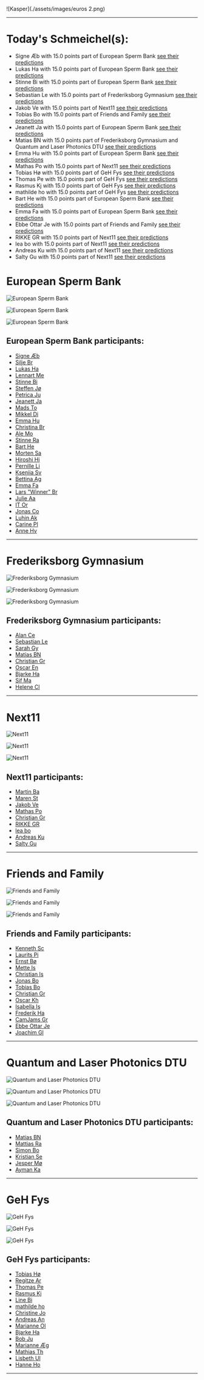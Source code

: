 ![Kasper](./assets/images/euros 2.png)

-------------------------------

# Today's Schmeichel(s):
- Signe Æb with 15.0 points part of European Sperm Bank [see their predictions](./pages/Signe_Æb.html)
- Lukas Ha with 15.0 points part of European Sperm Bank [see their predictions](./pages/Lukas_Ha.html)
- Stinne Bi with 15.0 points part of European Sperm Bank [see their predictions](./pages/Stinne_Bi.html)
- Sebastian Le with 15.0 points part of Frederiksborg Gymnasium [see their predictions](./pages/Sebastian_Le.html)
- Jakob Ve with 15.0 points part of Next11 [see their predictions](./pages/Jakob_Ve.html)
- Tobias Bo with 15.0 points part of Friends and Family [see their predictions](./pages/Tobias_Bo.html)
- Jeanett Ja with 15.0 points part of European Sperm Bank [see their predictions](./pages/Jeanett_Ja.html)
- Matias BN with 15.0 points part of Frederiksborg Gymnasium and Quantum and Laser Photonics DTU [see their predictions](./pages/Matias_BN.html)
- Emma Hu with 15.0 points part of European Sperm Bank [see their predictions](./pages/Emma_Hu.html)
- Mathas Po with 15.0 points part of Next11 [see their predictions](./pages/Mathas_Po.html)
- Tobias Hø with 15.0 points part of GeH Fys [see their predictions](./pages/Tobias_Hø.html)
- Thomas Pe with 15.0 points part of GeH Fys [see their predictions](./pages/Thomas_Pe.html)
- Rasmus  Kj with 15.0 points part of GeH Fys [see their predictions](./pages/Rasmus__Kj.html)
- mathilde  ho with 15.0 points part of GeH Fys [see their predictions](./pages/mathilde__ho.html)
- Bart He with 15.0 points part of European Sperm Bank [see their predictions](./pages/Bart_He.html)
- Emma Fa with 15.0 points part of European Sperm Bank [see their predictions](./pages/Emma_Fa.html)
- Ebbe Ottar Je with 15.0 points part of Friends and Family [see their predictions](./pages/Ebbe_Ottar_Je.html)
- RIKKE GR with 15.0 points part of Next11 [see their predictions](./pages/RIKKE_GR.html)
- lea bo with 15.0 points part of Next11 [see their predictions](./pages/lea_bo.html)
- Andreas Ku with 15.0 points part of Next11 [see their predictions](./pages/Andreas_Ku.html)
- Salty Gu with 15.0 points part of Next11 [see their predictions](./pages/Salty_Gu.html)


# European Sperm Bank
 
![European Sperm Bank](./pages/group_plots/bars_European_Sperm_Bank.svg?raw=true)
 
![European Sperm Bank](./pages/group_plots/lines_European_Sperm_Bank.svg?raw=true)
 
![European Sperm Bank](./pages/group_plots/standing_European_Sperm_Bank.svg?raw=true)
 
## European Sperm Bank participants:
- [Signe Æb](./pages/Signe_Æb.html)
- [Silje Br](./pages/Silje_Br.html)
- [Lukas Ha](./pages/Lukas_Ha.html)
- [Lennart Me](./pages/Lennart_Me.html)
- [Stinne Bi](./pages/Stinne_Bi.html)
- [Steffen Jø](./pages/Steffen_Jø.html)
- [Petrica Ju](./pages/Petrica_Ju.html)
- [Jeanett Ja](./pages/Jeanett_Ja.html)
- [Mads To](./pages/Mads_To.html)
- [Mikkel  Di](./pages/Mikkel__Di.html)
- [Emma Hu](./pages/Emma_Hu.html)
- [Christina Br](./pages/Christina_Br.html)
- [Ale Mo](./pages/Ale_Mo.html)
- [Stinne Ra](./pages/Stinne_Ra.html)
- [Bart He](./pages/Bart_He.html)
- [Morten Sa](./pages/Morten_Sa.html)
- [Hiroshi Hi](./pages/Hiroshi_Hi.html)
- [Pernille Li](./pages/Pernille_Li.html)
- [Kseniia Sv](./pages/Kseniia_Sv.html)
- [Bettina Ag](./pages/Bettina_Ag.html)
- [Emma Fa](./pages/Emma_Fa.html)
- [Lars "Winner" Br](./pages/Lars__Winner__Br.html)
- [Julie Aa](./pages/Julie_Aa.html)
- [IT  Or](./pages/IT__Or.html)
- [Jonas  Co](./pages/Jonas__Co.html)
- [Luhin Ak](./pages/Luhin_Ak.html)
- [Carine Pl](./pages/Carine_Pl.html)
- [Anne Hv](./pages/Anne_Hv.html)

-----------
 
# Frederiksborg Gymnasium
 
![Frederiksborg Gymnasium](./pages/group_plots/bars_Frederiksborg_Gymnasium.svg?raw=true)
 
![Frederiksborg Gymnasium](./pages/group_plots/lines_Frederiksborg_Gymnasium.svg?raw=true)
 
![Frederiksborg Gymnasium](./pages/group_plots/standing_Frederiksborg_Gymnasium.svg?raw=true)
 
## Frederiksborg Gymnasium participants:
- [Alan Ce](./pages/Alan_Ce.html)
- [Sebastian Le](./pages/Sebastian_Le.html)
- [Sarah Gy](./pages/Sarah_Gy.html)
- [Matias BN](./pages/Matias_BN.html)
- [Christian Gr](./pages/Christian_Gr.html)
- [Oscar En](./pages/Oscar_En.html)
- [Bjarke Ha](./pages/Bjarke_Ha.html)
- [Sif Ma](./pages/Sif_Ma.html)
- [Helene Cl](./pages/Helene_Cl.html)

-----------
 
# Next11
 
![Next11](./pages/group_plots/bars_Next11.svg?raw=true)
 
![Next11](./pages/group_plots/lines_Next11.svg?raw=true)
 
![Next11](./pages/group_plots/standing_Next11.svg?raw=true)
 
## Next11 participants:
- [Martin Ba](./pages/Martin_Ba.html)
- [Maren St](./pages/Maren_St.html)
- [Jakob Ve](./pages/Jakob_Ve.html)
- [Mathas Po](./pages/Mathas_Po.html)
- [Christian Gr](./pages/Christian_Gr.html)
- [RIKKE GR](./pages/RIKKE_GR.html)
- [lea bo](./pages/lea_bo.html)
- [Andreas Ku](./pages/Andreas_Ku.html)
- [Salty Gu](./pages/Salty_Gu.html)

-----------
 
# Friends and Family
 
![Friends and Family](./pages/group_plots/bars_Friends_and_Family.svg?raw=true)
 
![Friends and Family](./pages/group_plots/lines_Friends_and_Family.svg?raw=true)
 
![Friends and Family](./pages/group_plots/standing_Friends_and_Family.svg?raw=true)
 
## Friends and Family participants:
- [Kenneth Sc](./pages/Kenneth_Sc.html)
- [Laurits Pi](./pages/Laurits_Pi.html)
- [Ernst  Bø](./pages/Ernst__Bø.html)
- [Mette Is](./pages/Mette_Is.html)
- [Christian Is](./pages/Christian_Is.html)
- [Jonas Bo](./pages/Jonas_Bo.html)
- [Tobias Bo](./pages/Tobias_Bo.html)
- [Christian Gr](./pages/Christian_Gr.html)
- [Oscar Kh](./pages/Oscar_Kh.html)
- [Isabella Is](./pages/Isabella_Is.html)
- [Frederik Ha](./pages/Frederik_Ha.html)
- [CamJams Gr](./pages/CamJams_Gr.html)
- [Ebbe Ottar Je](./pages/Ebbe_Ottar_Je.html)
- [Joachim Gl](./pages/Joachim_Gl.html)

-----------
 
# Quantum and Laser Photonics DTU
 
![Quantum and Laser Photonics DTU](./pages/group_plots/bars_Quantum_and_Laser_Photonics_DTU.svg?raw=true)
 
![Quantum and Laser Photonics DTU](./pages/group_plots/lines_Quantum_and_Laser_Photonics_DTU.svg?raw=true)
 
![Quantum and Laser Photonics DTU](./pages/group_plots/standing_Quantum_and_Laser_Photonics_DTU.svg?raw=true)
 
## Quantum and Laser Photonics DTU participants:
- [Matias BN](./pages/Matias_BN.html)
- [Mattias Ra](./pages/Mattias_Ra.html)
- [Simon Bo](./pages/Simon_Bo.html)
- [Kristian Se](./pages/Kristian_Se.html)
- [Jesper Mø](./pages/Jesper_Mø.html)
- [Ayman Ka](./pages/Ayman_Ka.html)

-----------
 
# GeH Fys
 
![GeH Fys](./pages/group_plots/bars_GeH_Fys.svg?raw=true)
 
![GeH Fys](./pages/group_plots/lines_GeH_Fys.svg?raw=true)
 
![GeH Fys](./pages/group_plots/standing_GeH_Fys.svg?raw=true)
 
## GeH Fys participants:
- [Tobias Hø](./pages/Tobias_Hø.html)
- [Regitze Ar](./pages/Regitze_Ar.html)
- [Thomas Pe](./pages/Thomas_Pe.html)
- [Rasmus  Kj](./pages/Rasmus__Kj.html)
- [Line Bi](./pages/Line_Bi.html)
- [mathilde  ho](./pages/mathilde__ho.html)
- [Christine Jo](./pages/Christine_Jo.html)
- [Andreas An](./pages/Andreas_An.html)
- [Marianne Ol](./pages/Marianne_Ol.html)
- [Bjarke Ha](./pages/Bjarke_Ha.html)
- [Bob Ju](./pages/Bob_Ju.html)
- [Marianne Æg](./pages/Marianne_Æg.html)
- [Mathias  Th](./pages/Mathias__Th.html)
- [Lisbeth Ul](./pages/Lisbeth_Ul.html)
- [Hanne Ho](./pages/Hanne_Ho.html)

-----------
 
